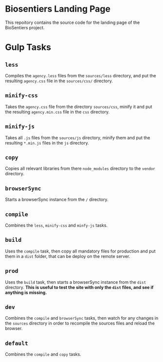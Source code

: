 # Biosentiers Landing Page

This repoitory contains the source code for the landing page of the BioSentiers project.

# Gulp Tasks

## `less`

Compiles the `agency.less` files from the `sources/less` directory, and put the resulting `agency.css` file in the `sources/css/` directory.

## `minify-css`

Takes the `agency.css` file from the directory `sources/css`, minify it and put the resulting `agency.min.css` file in the `css` directory.

## `minify-js`

Takes all `.js` files from the `sources/js` directory, minify them and put the resulting `*.min.js` files in the `js` directory.

## `copy`

Copies all relevant libraries from there `node_modules` directory to the `vendor` directory.

## `browserSync`

Starts a browserSync instance from the `/` directory.

## `compile`

Combines the `less`, `minify-css` and `minfy-js` tasks.

## `build`

Uses the `compile` task, then copy all mandatory files for production and put them in a `dist` folder, that can be deploy on the remote server.

## `prod`

Uses the `build` task, then starts a browserSync instance from the `dist` directory.
**This is useful to test the site with only the `dist` files, and see if anything is missing.**

## `dev`

Combines the `compile` and `browserSync` tasks, then watch for any changes in the `sources` directory in order to recompile the sources files and reload the browser.

## `default`

Combines the `compile` and `copy` tasks.